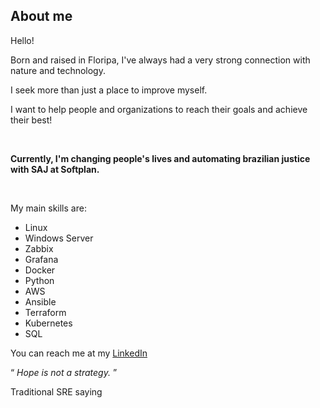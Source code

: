 

## About me
Hello!


<p>
  Born and raised in Floripa, I've always had a very strong connection with nature and technology.
</p>
<p>
  I seek more than just a place to improve myself. 
</p>
<p>
  I want to help people and organizations to reach their goals and achieve their best!
</p>
<br>
<p>
  <b>Currently, I'm changing people's lives and automating brazilian justice with SAJ at Softplan.</b>
</p>
<br>

<p>
  My main skills are:
</p>
<ul>
  <li>Linux</li>
  <li>Windows Server</li>
  <li>Zabbix</li>
  <li>Grafana</li>
  <li>Docker</li>
  <li>Python</li>
  <li>AWS</li>
  <li>Ansible</li>
  <li>Terraform</li>
  <li>Kubernetes</li>
  <li>SQL</li> 
</ul>

You can reach me at my <a href="https://www.linkedin.com/in/leandrominatti/">LinkedIn</a>

<q>
  <i>
    Hope is not a strategy.
  </i>
</q>
<p>Traditional SRE saying</p>
